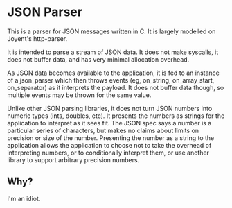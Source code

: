 JSON Parser
===========

This is a parser for JSON messages written in C. It is largely
modelled on Joyent's http-parser.

It is intended to parse a stream of JSON data. It does not make
syscalls, it does not buffer data, and has very minimal allocation
overhead.

As JSON data becomes available to the application, it is fed to an
instance of a json_parser which then throws events (eg, on_string,
on_array_start, on_separator) as it interprets the payload. It does
not buffer data though, so multiple events may be thrown for the
same value.

Unlike other JSON parsing libraries, it does not turn JSON numbers
into numeric types (ints, doubles, etc). It presents the numbers
as strings for the application to interpret as it sees fit. The
JSON spec says a number is a particular series of characters, but
makes no claims about limits on precision or size of the number.
Presenting the number as a string to the application allows the
application to choose not to take the overhead of interpreting
numbers, or to conditionally interpret them, or use another library
to support arbitrary precision numbers.

Why?
----

I'm an idiot.
